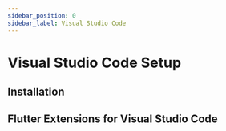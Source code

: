```yaml
---
sidebar_position: 0
sidebar_label: Visual Studio Code
---
```


# Visual Studio Code Setup

## Installation

## Flutter Extensions for Visual Studio Code